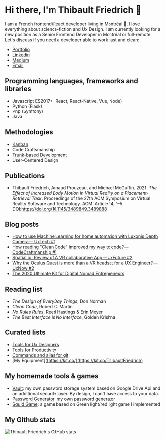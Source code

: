 # Hi there, I'm Thibault Friedrich 👋

I am a French frontend/React developer living in Montréal 🍁. I love everything about science-fiction and Ux Design. I am currently looking for a new position as a Senior Frontend Developer in Montréal or full-remote. Let's discuss if you need a developer
able to work fast and clean:

- [Portfolio](https://thibaultfriedrich.io)
- [Linkedin](https://www.linkedin.com/in/thibault-friedrich/)
- [Medium](https://thibault-friedrich.medium.com/)
- [Email](mailto:thibault.friedrich@gmail.com)

<!--

> I am also currently creating an externalized R&D and Design agency, called Interaction Dynamics,
> with a strong focus on innovative user
> experiences like VR/AR, etc. If you are interested by this concept, contact me. I am looking for handsome designers and developers to work with.
> and I am open to worlwide collaborations:

- [Interaction Dynamics Official Website](https://interaction-dynamics.io/)
- [Interaction Dynamics github](https://github.com/interaction-dynamics)
- [Interaction Dynamics Medium](https://medium.com/interaction-dynamics)


-->

## Programming languages, frameworks and libraries

- Javascript ES2017+ (React, React-Native, Vue, Node)
- Python (Flask)
- Php (Symfony)
- Java

## Methodologies

- [Kanban](https://kanbanize.com/kanban-resources/getting-started/what-is-kanban)
- Code Craftsmanship
- [Trunk-based Development](https://www.atlassian.com/continuous-delivery/continuous-integration/trunk-based-development)
- User-Centered Design

## Publications

- Thibault Friedrich, Arnaud Prouzeau, and Michael McGuffin. 2021. _The Effect of Increased Body Motion in Virtual Reality on a Placement-Retrieval Task_. Proceedings of the 27th ACM Symposium on Virtual Reality Software and Technology. ACM. Article 14, 1–5. DOI:https://doi.org/10.1145/3489849.3489888

## Blog posts

<!-- BLOG-POST-LIST:START -->
- [How to use Machine Learning for home automation with Luxonis Depth Camera— UxTech #1](https://medium.com/interaction-dynamics/how-to-use-machine-learning-for-home-automation-with-luxonis-depth-camera-uxtech-1-765418665b5?source=rss-371df4b18210------2)
- [How reading &quot;Clean Code&quot; improved my way to code? — CodeCraftmanship #1](https://medium.com/interaction-dynamics/how-reading-clean-code-changed-my-way-to-code-codecraftmanship-1-8f7ac8f6ffcd?source=rss-371df4b18210------2)
- [Spatial.io: Review of A VR collaborative App — UxFuture #2](https://medium.com/interaction-dynamics/spatial-io-review-of-a-vr-collaborative-app-uxfuture-2-b6738bd25b89?source=rss-371df4b18210------2)
- [Why the Oculus Quest is more than a VR headset for a UX Engineer? —  UxNow #2](https://medium.com/interaction-dynamics/why-the-oculus-quest-is-more-than-a-vr-headset-for-a-ux-engineer-82105c378ad6?source=rss-371df4b18210------2)
- [The 2020 Ultimate Kit for Digital Nomad Entrepreneurs](https://thibault-friedrich.medium.com/the-2020-ultimate-kit-for-digital-nomad-entrepreneurs-88e5661b4ee9?source=rss-371df4b18210------2)
<!-- BLOG-POST-LIST:END -->

## Reading list

- _The Design of EveryDay Things_, Don Norman
- _Clean Code_, Robert C. Martin
- _No Rules Rules_, Reed Hastings & Erin Meyer
- _The Best Interface is No Interface_, Golden Krishna

## Curated lists

- [Tools for Ux Designers](https://github.com/friedrith/awesome-ux-designer)
- [Tools for Productivity](https://github.com/friedrith/awesome-productivity-tools)
- [Commands and alias for git](https://github.com/friedrith/awesome-git)
- [My Equipment]([https://kit.co/](https://kit.co/ThibaultFriedrich)

## My homemade tools & games

- [Vault](https://getvault.github.io/): my own password storage system based on Google Drive Api and an additional security layer. By design, I can't have access to your data.
- [Password Generator](https://generate-password.github.io/): my own password generator
- [Squid Game](https://interaction-dynamics.io/squid-game/): a game based on Green light/red light game I implemented

## My Github stats

![Thibault Friedrich's GitHub stats](https://github-readme-stats.vercel.app/api?username=friedrich&show_icons=true&hide_border=true&hide_title=true&theme=dark)
